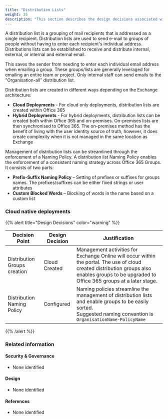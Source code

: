 ```yaml
---
title: "Distribution Lists"
weight: 35
description: "This section describes the design decisions associated with distribution lists for system(s) built using ASD's Blueprint for Secure Cloud."
---
```


A distribution list is a grouping of mail recipients that is addressed as a single recipient. Distribution lists are used to send e-mail to groups of people without having to enter each recipient's individual address. Distributions lists can be established to receive and distribute internal, external, or internal and external email.

This saves the sender from needing to enter each individual email address when emailing a group. These groups/lists are generally leveraged for emailing an entire team or project. Only internal staff can send emails to the "Organisation-all" distribution list.

Distribution lists are created in different ways depending on the Exchange architecture:

* **Cloud Deployments** - For cloud only deployments, distribution lists are created within Office 365
* **Hybrid Deployments** - For hybrid deployments, distribution lists can be created both within Office 365 and on-premises. On-premises lists are then synchronised to Office 365. The on-premises method has the benefit of living with the user identity source of truth, however, it does create complexity when it is not managed in the same location as Exchange

Management of distribution lists can be streamlined through the enforcement of a Naming Policy. A distribution list Naming Policy enables the enforcement of a consistent naming strategy across Office 365 Groups. It consists of two parts:

* **Prefix-Suffix Naming Policy** – Setting of prefixes or suffixes for groups names. The prefixes/suffixes can be either fixed strings or user attributes
* **Custom Blocked Words** – Blocking of words in the name based on a custom list


### Cloud native deployments

{{% alert title="Design Decisions" color="warning" %}}

| Decision Point               | Design Decision | Justification                                                                                                                                                                                         |
|------------------------------|-----------------|-------------------------------------------------------------------------------------------------------------------------------------------------------------------------------------------------------|
| Distribution Groups creation | Cloud Created   | Management activities for Exchange Online will occur within the portal. The use of cloud created distribution groups also enables groups to be upgraded to Office 365 groups at a later stage. |
| Distribution Naming Policy   | Configured      | Naming policies streamline the management of distribution lists and enable groups to be easily sorted.<br>Suggested naming convention is `OrganisationName-PolicyName`                             |

{{% /alert %}}

### Related information

#### Security & Governance

* None identified

#### Design

* None identified

#### References

* None identified